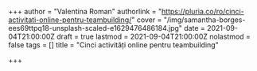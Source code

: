 +++
author = "Valentina Roman"
authorlink = "https://pluria.co/ro/cinci-activitati-online-pentru-teambuilding/"
cover = "/img/samantha-borges-ees69ttpq18-unsplash-scaled-e1629476486184.jpg"
date = 2021-09-04T21:00:00Z
draft = true
lastmod = 2021-09-04T21:00:00Z
nolastmod = false
tags = []
title = "Cinci activități online pentru teambuilding"

+++
